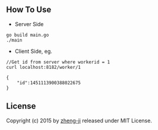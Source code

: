 How To Use
-------

* Server Side

```
go build main.go
./main
```

* Client Side, eg. 

```
//Get id from server where workerid = 1
curl localhost:8182/worker/1

{
    "id":1451113900388022675
}
```

License
-------

Copyright (c) 2015 by [zheng-ji](http://zheng-ji.info) released under MIT License.

